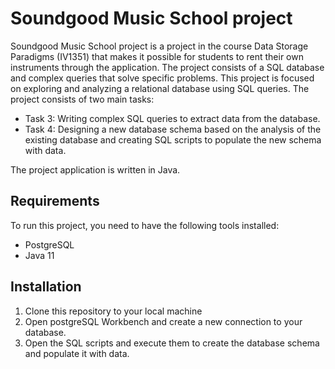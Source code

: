 # Soundgood Music School project

Soundgood Music School project is a project in the course Data Storage Paradigms (IV1351) that makes it possible for students to rent their own instruments through the application. The project consists of a SQL database and complex queries that solve specific problems. This project is focused on exploring and analyzing a relational database using SQL queries. The project consists of two main tasks: 
- Task 3: Writing complex SQL queries to extract data from the database.  
- Task 4: Designing a new database schema based on the analysis of the existing database and creating SQL scripts to populate the new schema with data.  

The project application is written in Java.

## Requirements
To run this project, you need to have the following tools installed:
- PostgreSQL
- Java 11

## Installation
1. Clone this repository to your local machine
2. Open postgreSQL Workbench and create a new connection to your database.
3. Open the SQL scripts and execute them to create the database schema and populate it with data.

